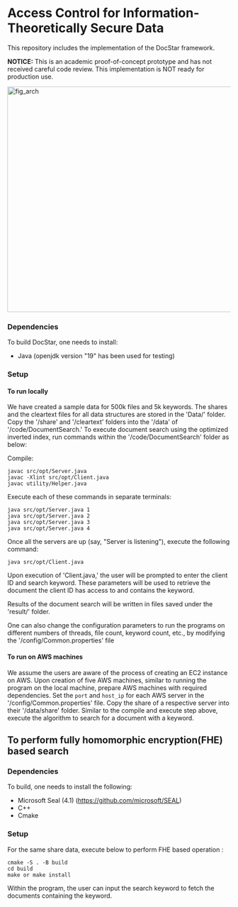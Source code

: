 # Access Control for Information-Theoretically Secure Data

This repository includes the implementation of the DocStar framework.

<b> NOTICE:</b> This is an academic proof-of-concept prototype and has not received careful code review. This implementation is NOT ready for production use.

<img width="1920" height="509" alt="fig_arch" src="https://github.com/user-attachments/assets/c3162648-ee50-46b3-b0f3-8543e2043719" />


### Dependencies
To build DocStar, one needs to install:
* Java (openjdk version "19" has been used for testing)

### Setup
#### To run locally
We have created a sample data for 500k files and 5k keywords. The shares and the cleartext files for all data structures are stored in the 'Data/' folder. Copy the '/share' and '/cleartext' folders into the '/data' of '/code/DocumentSearch.' To execute document search using the optimized inverted index, run commands within the '/code/DocumentSearch' folder as below:

Compile:
```
javac src/opt/Server.java
javac -Xlint src/opt/Client.java
javac utility/Helper.java
```

Execute each of these commands in separate terminals:
```
java src/opt/Server.java 1
java src/opt/Server.java 2
java src/opt/Server.java 3
java src/opt/Server.java 4
```


Once all the servers are up (say, "Server is listening"), execute the following command:
```
java src/opt/Client.java
```

Upon execution of 'Client.java,' the user will be prompted to enter the client ID and search keyword. These parameters will be used to retrieve the document the client ID has access to and contains the keyword. 

Results of the document search will be written in files saved under the 'result/' folder.

One can also change the configuration parameters to run the programs on different numbers of threads, file count, keyword count, etc., by modifying the '/config/Common.properties' file

#### To run on AWS machines
We assume the users are aware of the process of creating an EC2 instance on AWS. Upon creation of five AWS machines, similar to running the program on the local machine, prepare AWS machines with required dependencies. Set the `port` and `host_ip` for each AWS server in the '/config/Common.properties' file. Copy the share of a respective server into their '/data/share' folder. Similar to the compile and execute step above, execute the algorithm to search for a document with a keyword.

## To perform fully homomorphic encryption(FHE) based search
### Dependencies
To build, one needs to install the following:
* Microsoft Seal (4.1) (https://github.com/microsoft/SEAL)
* C++ 
* Cmake

### Setup
For the same share data, execute below to perform FHE based operation :
```
cmake -S . -B build
cd build
make or make install
```

Within the program, the user can input the search keyword to fetch the documents containing the keyword.

